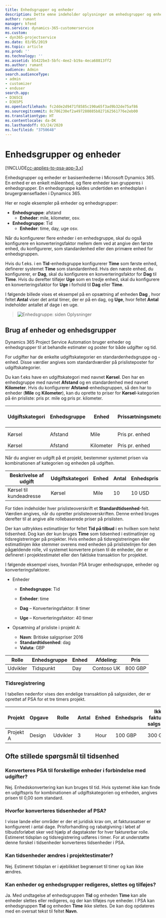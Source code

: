 ```yaml
---
title: Enhedsgrupper og enheder
description: Dette emne indeholder oplysninger om enhedsgrupper og enheder.
author: rumant
manager: kfend
ms.service: dynamics-365-customerservice
ms.custom:
- dyn365-projectservice
ms.date: 03/05/2019
ms.topic: article
ms.prod: ''
ms.technology: ''
ms.assetid: b5422be3-5bfc-4ee2-b19a-4eca68813ff2
ms.author: rumant
audience: Admin
search.audienceType:
- admin
- customizer
- enduser
search.app:
- D365CE
- D365PS
ms.openlocfilehash: fc2dde2d9471f8585c190a65f3ad9b32de75af86
ms.sourcegitcommit: 8c786230ef2a497280885b827162561776e2eb00
ms.translationtype: HT
ms.contentlocale: da-DK
ms.lasthandoff: 03/24/2020
ms.locfileid: "3750648"
---
```

# <a name="unit-groups-and-units"></a>Enhedsgrupper og enheder

[!INCLUDE[cc-applies-to-psa-app-3.x](../includes/cc-applies-to-psa-app-3x.md)]

Enhedsgrupper og enheder er basisenhederne i Microsoft Dynamics 365. En enhed er en enkelt måleenhed, og flere enheder kan grupperes i enhedsgrupper. En enhedsgruppe kaldes undertiden en enhedsplan i brugergrænsefladen i Dynamics 365. 

Her er nogle eksempler på enheder og enhedsgrupper:
 
- **Enhedsgruppe**: afstand 
    - **Enheder**: mile, kilometer, osv.
- **Enhedsgruppe**: Tid
    - **Enheder**: time, day, uge osv. 

Når du konfigurerer flere enheder i en enhedsgruppe, skal du også konfigurere en konverteringsfaktor mellem dem ved at angive den første enhed, du konfigurerer, som standardenhed eller den primære enhed for enhedsgruppen. 

Hvis du f.eks. i en **Tid**-enhedsgruppe konfigurerer **Time** som første enhed, definerer systemet **Time** som standardenhed. Hvis den næste enhed, du konfigurerer, er **Dag**, skal du konfigurere en konverteringsfaktor for **Dag** til **Time**. Hvis du derefter tilføjer **Uge** som en tredje enhed, skal du konfigurere en konverteringsfaktor for **Uge** i forhold til **Dag** eller **Time**. 

I følgende billede vises et eksempel på en opsætning af enheden **Dag** , hvor feltet **Antal** viser det antal timer, der er på en dag, og **Uge**, hvor feltet **Antal** indeholder antallet af dage i en uge.

> ![Enhedsgruppe: siden Oplysninger](media/advanced-2.png)

## <a name="using-units-and-unit-groups"></a>Brug af enheder og enhedsgrupper

Dynamics 365 Project Service Automation bruger enheder og enhedsgrupper til at behandle estimater og poster for både udgifter og tid. 

For udgifter har de enkelte udgiftskategorier en standardenhedsgruppe og -enhed. Disse værdier angives som standardværdier på prislisteposter for udgiftskategorier. 

Du kan f.eks have en udgiftskategori med navnet **Kørsel**. Den har en enhedsgruppe med navnet **Afstand** og en standardenhed med navnet **Kilometer**. Hvis du konfigurerer **Afstand**-enhedsgruppen, så den har to enheder (**Mile** og **Kilometer**), kan du oprette to priser for **Kørsel**-kategorien på én prisliste: pris pr. mile og pris pr. kilometer.

| Udgiftskategori  | Enhedsgruppe  | Enhed      | Prissætningsmetode  | Pris pr. enhed  |
|-------------------|---------------|-----------|-------------------|-------------------|
| Kørsel           | Afstand      | Mile      | Pris pr. enhed    | 10 USD            |
| Kørsel           | Afstand      | Kilometer | Pris pr. enhed    |  6 USD            |

Når du angiver en udgift på et projekt, bestemmer systemet prisen via kombinationen af kategorien og enheden på udgiften. 

| Beskrivelse af udgift        | Udgiftskategori  | Enhed  | Antal  | Enhedspris   |
|----------------------------|---------------------|-------|-----------|----------------|
| Kørsel til kundeadresse | Kørsel             | Mile  | 10        | 10 USD         |

For tiden indeholder hver prislisteoverskrift et **Standardtidsenhed**-felt. Værdien angives, når du opretter prislisteoverskriften. Denne enhed bruges derefter til at angive alle rollebaserede priser på prislisten.

Der kan udtrykkes estimatlinjer for feltet **Tid på tilbud** i en hvilken som helst tidsenhed. Dog kan der kun bruges **Time** som tidsenhed i estimatlinjer og tidsregistreringer på projekter. Hvis enheden på tidsregistreringen eller estimatlinjen ikke stemmer overens med enheden på prislistelinjen for den pågældende rolle, vil systemet konvertere prisen til de enheder, der er defineret i projektestimatet eller den faktiske transaktion for projektet.

I følgende eksempel vises, hvordan PSA bruger enhedsgruppe, enheder og konverteringsfaktorer.
- Enheder

   - **Enhedsgruppe**: Tid 
   - **Enheder**: time 
    
    - **Dag** – Konverteringsfaktor: 8 timer       
    - **Uge** – Konverteringsfaktor: 40 timer  
        
- Opsætning af prisliste i projekt A:

    - **Navn**: Britiske salgspriser 2016 
    - **Standardtidsenhed**: dag 
    - **Valuta**: GBP

| Rolle      | Enhedsgruppe | Enhed | Afdeling: | Pris   |
|-----------|------------|------|---------------------|---------|
| Udvikler | Tidspunkt       | Day  | Contoso UK          | 800 GBP |

### <a name="time-entry"></a>Tidsregistrering

I tabellen nedenfor vises den endelige transaktion på salgssiden, der er oprettet af PSA for et tre timers projekt.


| Projekt   | Opgave    | Rolle      | Antal | Enhed  | Enhedspris | Ikke-faktureret salgsbeløb |
|-----------|---------|-----------|----------|-------|------------|-----------------------|
| Projekt A | Design  | Udvikler | 3        | Hour  | 100 GBP    | 300 GBP               |

## <a name="time-unit-faq"></a>Ofte stillede spørgsmål til tidsenhed

### <a name="does-psa-convert-to-different-units-in-the-case-of-expenses"></a>Konverteres PSA til forskellige enheder i forbindelse med udgifter?
Nej. Enhedskonvertering kan kun bruges til tid. Hvis systemet ikke kan finde en udgiftspris for kombinationen af udgiftskategorien og enheden, angives prisen til 0,00 som standard.

### <a name="why-does-psa-convert-time-units"></a>Hvorfor konverteres tidsenheder af PSA?
I visse lande eller områder er der et juridisk krav om, at fakturasatser er konfigureret i antal dage. Prisforhandling og rabatgivning i løbet af tilbudsforløbet sker ved hjælp af dagstakster for hver fakturerbar rolle. Estimeret tidsplan og tidsregistrering udføres i timer. For at understøtte denne forskel i tidsenheder konverteres tidsenheder i PSA.

### <a name="can-time-units-be-changed-on-project-estimates"></a>Kan tidsenheder ændres i projektestimater?
Nej. Estimeret tidsplan er i øjeblikket begrænset til timer og kan ikke ændres.

### <a name="can-units-and-unit-groups-be-edited-deleted-and-added"></a>Kan enheder og enhedsgrupper redigeres, slettes og tilføjes?
Ja. Med undtagelse af enhedsgruppen **Tid** og enheden **Time** kan alle enheder slettes eller redigeres, og der kan tilføjes nye enheder. I PSA kan enhedsgruppen **Tid** og enheden **Time** ikke slettes. De kan dog opdateres med en oversat tekst til feltet **Navn**.
